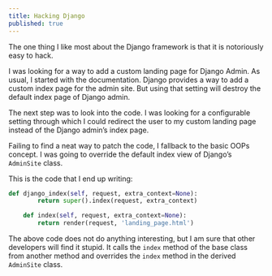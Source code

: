```yaml
---
title: Hacking Django
published: true
---
```


The one thing I like most about the Django framework is that it is notoriously
easy to hack.

I was looking for a way to add a custom landing page for Django Admin. As
usual, I started with the documentation. Django provides a way to add a custom
index page for the admin site. But using that setting will destroy the default
index page of Django admin.

The next step was to look into the code. I was looking for a configurable
setting through which I could redirect the user to my custom landing page
instead of the Django admin’s index page.

Failing to find a neat way to patch the code, I fallback to the basic OOPs
concept. I was going to override the default index view of Django’s `AdminSite`
class.

This is the code that I end up writing:

```python
def django_index(self, request, extra_context=None):
        return super().index(request, extra_context)

    def index(self, request, extra_context=None):
        return render(request, 'landing_page.html')
```

The above code does not do anything interesting, but I am sure that other
developers will find it stupid. It calls the `index` method of the base class
from another method and overrides the `index` method in the derived `AdminSite`
class.
